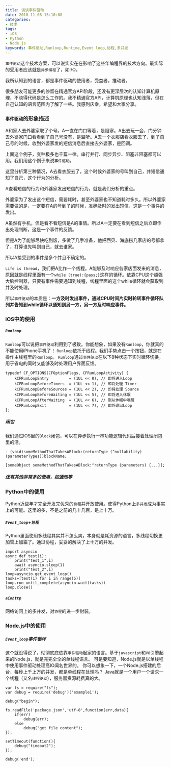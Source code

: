```yaml
---
title: 谈谈事件驱动
date: 2018-11-08 15:10:08
categories:
- 技术
tags:
- iOS
- Python
- Node.js
keywords: 事件驱动,Runloop,Runtime,Event loop,协程,多并发
---
```


`事件驱动`这个技术方案，可以说实实在在影响了这些年编程界的技术方向。最实际的受用者应该就是`异步编程`了，如I/O。

我所认知到的语言，都是事件驱动的使用者，受益者，推动者。

<!-- more -->

很多朋友可能更多的停留在精通官方API阶段，还没有更深层次的认知计算机原理，不晓得代码是怎么工作的。我不精通官方API，计算机原理也认知浅薄，但在自己认知的语言范围内了解了一些。我感到庆幸，希望和大家分享。

### `事件驱动`的形象描述

A和家人去外婆家取了个号。A一直在门口等着，是阻塞。A出去玩一会，门分钟去外婆家门口看看到了自己号没有，是监听。A去一个衣服店看衣服去了，到了自己号的时候，收到外婆家发的短信消息后直接去外婆家，是回调。

上面这个例子，变种极多也千篇一律。串行并行、同步异步、阻塞非阻塞都可以用。我们用这个例子来说`事件驱动`。

这里分析第三种情况，A去看衣服去了，这个时候外婆家的号叫到自己，并短信通知了自己，这个行为的分析。

A查看短信的行为和外婆家发出短信的行为，就是我们分析的重点。

外婆家为了发出这个短信，需要耗时，甚至外婆家也不知道耗时多久。所以外婆家需要做的是，一定要在A的号到了的时候，准确及时的发出短信，这是一个事件的发出。

A虽然有手机，但是看不看短信是A的事情。所以A一定要在看到短信之后立即作出处理判断，这是一个事件的反馈。

但是A为了能够尽快吃到饭，多做了几手准备，他把西贝、海底捞几家店的号都拿了，打算谁先叫到自己，就去谁家。

所以A接受到的事件是多个并且不确定的。

`Life is thread`，我们把A比作一个线程。A能够及时响应各家店面发来的消息，原因就是线程里面有一个`while (true):{pass;}`这样的循环。依靠CPU这个超强大脑控制器，只要有事件需要通知到线程，线程里面的这个while循环就会获取到并及时处理。
    
所以`事件驱动`的本质是：**一方及时发出事件，通过CPU时间片实时轮转事件循环队列并告知到while循环以通知到另一方，另一方及时响应事件。**

### iOS中的使用
##### `Runloop`
`Runloop`可以说把`事件驱动`利用到了极致。你能想象，如果没有`Runloop`，你就真的不能使用iPhone手机了！
`Runloop`依托于线程。我们手势点击一个按钮，就是在操作主线程里的`Runloop`。
`Runloop`通过`事件驱动`在以下8种状态下实时循环切换，用于省电的同时又能够及时处理用户界面反馈。
```
typedef CF_OPTIONS(CFOptionFlags, CFRunLoopActivity) {
    kCFRunLoopEntry         = (1UL << 0), // 即将进入Loop
    kCFRunLoopBeforeTimers  = (1UL << 1), // 即将处理 Timer
    kCFRunLoopBeforeSources = (1UL << 2), // 即将处理 Source
    kCFRunLoopBeforeWaiting = (1UL << 5), // 即将进入休眠
    kCFRunLoopAfterWaiting  = (1UL << 6), // 刚从休眠中唤醒
    kCFRunLoopExit          = (1UL << 7), // 即将退出Loop
};
```
##### 闭包
我们通过IOS里的`Block`闭包，可以在异步执行一串功能逻辑代码后接着处理闭包里的活。
```
- (void)someMethodThatTakesABlock:(returnType (^nullability)(parameterTypes))blockName;
```
```
[someObject someMethodThatTakesABlock:^returnType (parameters) {...}];
```
##### 还有其他非常多的使用，如通知等

### Python中的使用
Python近些年才完全开发完优秀的`协程`并开放使用。使得Python上`多并发`成为事实上的可能。这里的多，不是之前的几十几百，是上十万。
##### `Event_loop`+`协程`
Python里面使用多线程其实并不怎么爽，本身就是耗资源的语言，多线程切换更加雪上加霜了。通过协程，妥妥的解决了上十万的并发。
```
import asyncio
async def test(i):
	print("test_1",i)
	await asyncio.sleep(1)
	print("test_2",i)
loop=asyncio.get_event_loop()
tasks=[test(i) for i in range(5)]
loop.run_until_complete(asyncio.wait(tasks))
loop.close()
```
##### `aiohttp`
网络访问上的多并发，对`协程`的进一步封装。

### Node.js中的使用
##### `Event_loop`事件循环
这个就没得说了，彻彻底底依靠`事件驱动`起家的语言。基于`javascript`和`V8`引擎起来的Node.js，就是完完全全的单线程语言。
可是要知道，Node.js就是以单线程中使用事件驱动处理高IO闻名世界的。
你可以想象一下，一个Node.js搭建的后台，每秒上千上万的并发，都是单线程在处理吗？
Java就是一个用户一个请求一个线程（又名`线程驱动`），服务器资源耗费真的大。
```
var fs = require("fs");
var debug = require('debug')('example1');

debug("begin");

fs.readFile('package.json','utf-8',function(err,data){
    if(err)  
        debug(err);
    else
        debug("get file content");
});

setTimeout(function(){
    debug("timeout2");
});

debug('end');

```